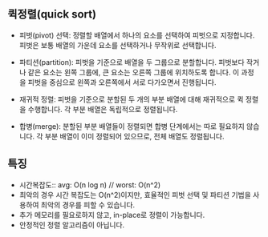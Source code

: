 ## 퀵정렬(quick sort)

- 피벗(pivot) 선택: 정렬할 배열에서 하나의 요소를 선택하여 피벗으로 지정합니다. 피벗은 보통 배열의 가운데 요소를 선택하거나 무작위로 선택합니다.

- 파티션(partition): 피벗을 기준으로 배열을 두 그룹으로 분할합니다. 피벗보다 작거나 같은 요소는 왼쪽 그룹에, 큰 요소는 오른쪽 그룹에 위치하도록 합니다. 이 과정을 피벗을 중심으로 왼쪽과 오른쪽에서 서로 다가오면서 진행됩니다.

- 재귀적 정렬: 피벗을 기준으로 분할된 두 개의 부분 배열에 대해 재귀적으로 퀵 정렬을 수행합니다. 각 부분 배열은 독립적으로 정렬됩니다.

- 합병(merge): 분할된 부분 배열들이 정렬되면 합병 단계에서는 따로 필요하지 않습니다. 각 부분 배열이 이미 정렬되어 있으므로, 전체 배열도 정렬됩니다.


## 특징
- 시간복잡도:: avg: O(n log n) // worst: O(n^2)
- 최악의 경우 시간 복잡도는 O(n^2)이지만, 효율적인 피벗 선택 및 파티션 기법을 사용하여 최악의 경우를 피할 수 있습니다.
- 추가 메모리를 필요로하지 않고, in-place로 정렬이 가능합니다.
- 안정적인 정렬 알고리즘이 아닙니다.